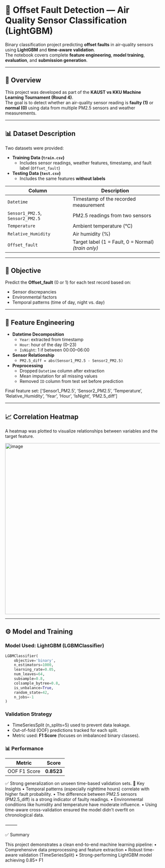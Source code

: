 # 🧪 Offset Fault Detection — Air Quality Sensor Classification (LightGBM)

Binary classification project predicting **offset faults** in air-quality sensors using **LightGBM** and **time-aware validation**.  
The notebook covers complete **feature engineering**, **model training**, **evaluation**, and **submission generation**.

---

## 📘 Overview

This project was developed as part of the **KAUST vs KKU Machine Learning Tournament (Round 4)**.  
The goal is to detect whether an air-quality sensor reading is **faulty (1)** or **normal (0)** using data from multiple PM2.5 sensors and weather measurements.

---

## 📊 Dataset Description

Two datasets were provided:

- **Training Data (`train.csv`)**
  - Includes sensor readings, weather features, timestamp, and fault label (`Offset_fault`)
- **Testing Data (`test.csv`)**
  - Includes the same features **without labels**

| Column | Description |
|--------|--------------|
| `Datetime` | Timestamp of the recorded measurement |
| `Sensor1_PM2.5`, `Sensor2_PM2.5` | PM2.5 readings from two sensors |
| `Temperature` | Ambient temperature (°C) |
| `Relative_Humidity` | Air humidity (%) |
| `Offset_fault` | Target label (1 = Fault, 0 = Normal) *(train only)* |

---

## 🧠 Objective

Predict the **Offset_fault** (0 or 1) for each test record based on:
- Sensor discrepancies  
- Environmental factors  
- Temporal patterns (time of day, night vs. day)

---

## 🧰 Feature Engineering

- **Datetime Decomposition**
  - `Year`: extracted from timestamp  
  - `Hour`: hour of the day (0–23)  
  - `IsNight`: 1 if between 00:00–06:00  
- **Sensor Relationship**
  - `PM2.5_diff = abs(Sensor1_PM2.5 - Sensor2_PM2.5)`  
- **Preprocessing**
  - Dropped `Datetime` column after extraction  
  - Mean imputation for all missing values  
  - Removed `ID` column from test set before prediction  

Final feature set: [‘Sensor1_PM2.5’, ‘Sensor2_PM2.5’, ‘Temperature’, ‘Relative_Humidity’,
‘Year’, ‘Hour’, ‘IsNight’, ‘PM2.5_diff’]

---

## 📈 Correlation Heatmap

A heatmap was plotted to visualize relationships between variables and the target feature.

<img width="630" height="557" alt="image" src="https://github.com/user-attachments/assets/e9da9d37-4289-4a71-9f2b-5aa0168b402c" />


---

## ⚙️ Model and Training

### **Model Used:** LightGBM (LGBMClassifier)

```python
LGBMClassifier(
    objective='binary',
    n_estimators=1000,
    learning_rate=0.05,
    num_leaves=64,
    subsample=0.8,
    colsample_bytree=0.8,
    is_unbalance=True,
    random_state=42,
    n_jobs=-1
)
```  

### **Validation Strategy**
- TimeSeriesSplit (n_splits=5) used to prevent data leakage.
- Out-of-fold (OOF) predictions tracked for each split.
- Metric used: **F1 Score** (focuses on imbalanced binary classes).

### 📊 **Performance**
| Metric | Score |
|--------|-------|
| OOF F1 Score | **0.8523** |

✅ Strong generalization on unseen time-based validation sets.
🧩 Key Insights
	•	Temporal patterns (especially nighttime hours) correlate with higher fault probability.
	•	The difference between PM2.5 sensors (PM2.5_diff) is a strong indicator of faulty readings.
	•	Environmental conditions like humidity and temperature have moderate influence.
	•	Using time-aware cross-validation ensured the model didn’t overfit on chronological data.

⸻

✅ Summary

This project demonstrates a clean end-to-end machine learning pipeline:
	•	Comprehensive data preprocessing and feature extraction
	•	Robust time-aware validation (TimeSeriesSplit)
	•	Strong-performing LightGBM model achieving 0.85+ F1
